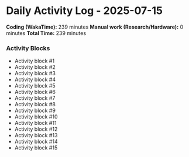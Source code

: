 # Daily Activity Log - 2025-07-15

**Coding (WakaTime):** 239 minutes
**Manual work (Research/Hardware):** 0 minutes
**Total Time:** 239 minutes

### Activity Blocks
- Activity block #1
- Activity block #2
- Activity block #3
- Activity block #4
- Activity block #5
- Activity block #6
- Activity block #7
- Activity block #8
- Activity block #9
- Activity block #10
- Activity block #11
- Activity block #12
- Activity block #13
- Activity block #14
- Activity block #15
